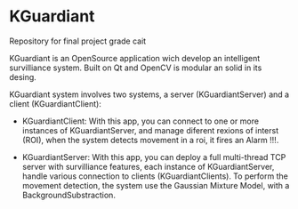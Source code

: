 # KGuardiant
Repository for final project grade cait

KGuardiant is an OpenSource application wich develop an intelligent survilliance system. 
Built on Qt and OpenCV is modular an solid in its desing.

KGuardiant system involves two systems, a server (KGuardiantServer) and a client (KGuardiantClient):

 - KGuardiantClient: With this app, you can connect to one or more instances of KGuardiantServer, and manage diferent
 rexions of interst (ROI), when the system detects movement in a roi, it fires an Alarm !!!.
 
 - KGuardiantServer: With this app, you can deploy a full multi-thread TCP server with survilliance features,
 each instance of KGuardiantServer, handle various connection to clients (KGuardiantClients). To perform the 
 movement detection, the system use the Gaussian Mixture Model, with a BackgroundSubstraction.
 
 
